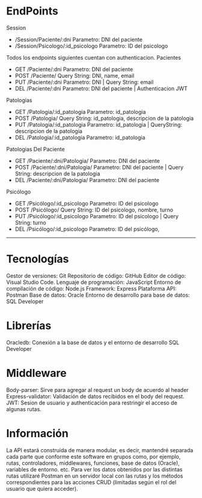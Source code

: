 # EndPoints

 Session

  - /Session/Paciente/:dni             Parametro: DNI del paciente
  - /Session/Psicologo/:id_psicologo   Parametro: ID del psicologo

Todos los endpoints siguientes cuentan con authenticacion.
 Pacientes
 
  - GET /Paciente/:dni                  Parametro: DNI del paciente
  - POST /Paciente/                     Query String: DNI, name, email
  - PUT /Paciente/:dni                  Parametro: DNI | Query String: email
  - DEL /Paciente/:dni                  Parametro: DNI del paciente | Authenticacion JWT

 Patologias

  - GET /Patologia/:id_patologia        Parametro: id_patologia
  - POST /Patologia/                    Query String: id_patologia, descripcion de la patologia
  - PUT /Patologia/:id_patologia        Parametro: id_patologia | QueryString: descripcion de la patologia
  - DEL /Patologia/:id_patologia        Parametro: id_patologia
 
 Patologias Del Paciente

 - GET /Paciente/:dni/Patologia/         Parametro: DNI del paciente
 - POST /Paciente/:dni/Patologia/        Parametro: DNI del paciente | Query String: descripcion de la patologia
 - DEL /Paciente/:dni/Patologia/         Parametro: DNI del paciente
    
 Psicólogo
  
  - GET /Psicólogo/:id_psicologo         Parametro: ID del psicologo
  - POST /Psicólogo/                     Query String: ID del psicologo, nombre, turno
  - PUT /Psicólogo/:id_psicologo         Parametro: ID del psicologo | Query String: turno 
  - DEL /Psicólogo/:id_psicologo         Parametro: ID del psicólogo,

-------------------------------------------------------------------------------------------------------------------------------------------------------

# Tecnologías

Gestor de versiones: Git 
Repositorio de código: GitHub
Editor de código: Visual Studio Code.
Lenguaje de programación: JavaScript
Entorno de compilación de código: Node.js
Framework: Express 
Plataforma API: Postman
Base de datos: Oracle
Entorno de desarrollo para base de datos: SQL Developer

# Librerías

Oracledb: Conexión a la base de datos y el entorno de desarrollo SQL Developer

# Middleware

Body-parser: Sirve para agregar al request un body de acuerdo al header
Express-validator: Validación de datos recibidos en el body del request.
JWT: Sesion de usuario y authenticación para restringir el acceso de algunas rutas.


# Información

La API estará construida de manera modular, es decir, mantendré separada cada parte que conforme este software en grupos como, por ejemplo, rutas, controladores, middlewares, funciones, base de datos (Oracle), variables de entorno. etc.
Para ver los datos obtenidos por las distintas rutas utilizaré Postman en un servidor local con las rutas y los métodos correspondientes para las acciones CRUD (limitadas según el rol del usuario que quiera acceder). 
